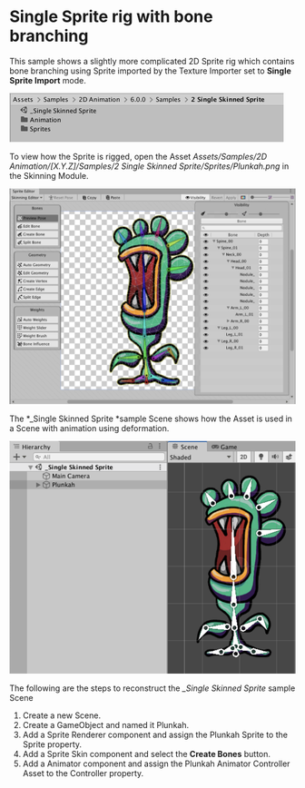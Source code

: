 # Single Sprite rig with bone branching 
This sample shows a slightly more complicated 2D Sprite rig which contains bone branching using Sprite imported by the Texture Importer set to **Single Sprite Import** mode.

![](images/2D-animation-samples-single-skin-sample.png)

To view how the Sprite is rigged, open the Asset *Assets/Samples/2D Animation/[X.Y.Z]/Samples/2 Single Skinned Sprite/Sprites/Plunkah.png* in the Skinning Module.

![](images/2D-animation-samples-single-skin-skinning-module.png)

The *_Single Skinned Sprite *sample Scene shows how the Asset is used in a Scene with animation using deformation.

![](images/2D-animation-samples-single-skin-rig.png)

The following are the steps to reconstruct the *_Single Skinned Sprite* sample Scene

1. Create a new Scene.
2. Create a GameObject and named it Plunkah.
3. Add a Sprite Renderer component and assign the Plunkah Sprite to the Sprite property.
4. Add a Sprite Skin component and select the **Create Bones** button.
5. Add a Animator component and assign the Plunkah Animator Controller Asset to the Controller property.
